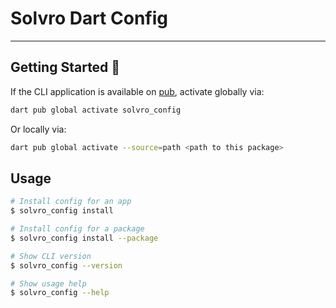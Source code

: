 # Solvro Dart Config

---

## Getting Started 🚀

If the CLI application is available on [pub](https://pub.dev), activate globally via:

```sh
dart pub global activate solvro_config
```

Or locally via:

```sh
dart pub global activate --source=path <path to this package>
```

## Usage

```sh
# Install config for an app
$ solvro_config install

# Install config for a package
$ solvro_config install --package

# Show CLI version
$ solvro_config --version

# Show usage help
$ solvro_config --help
```
